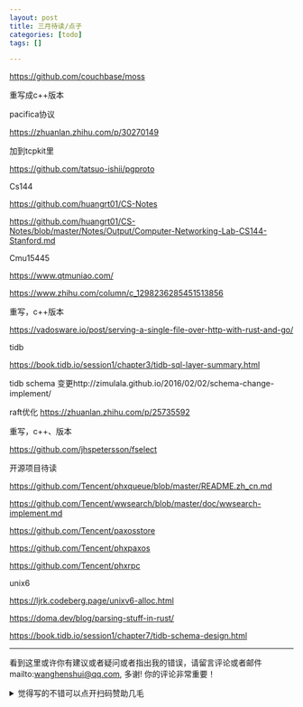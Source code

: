```yaml
---
layout: post
title: 三月待读/点子
categories: [todo]
tags: []

---
```


https://github.com/couchbase/moss

重写成c++版本

<!-- more -->

pacifica协议

https://zhuanlan.zhihu.com/p/30270149

加到tcpkit里

https://github.com/tatsuo-ishii/pgproto

Cs144

https://github.com/huangrt01/CS-Notes

https://github.com/huangrt01/CS-Notes/blob/master/Notes/Output/Computer-Networking-Lab-CS144-Stanford.md



Cmu15445

https://www.qtmuniao.com/

https://www.zhihu.com/column/c_1298236285451513856



重写，c++版本

https://vadosware.io/post/serving-a-single-file-over-http-with-rust-and-go/



tidb 

https://book.tidb.io/session1/chapter3/tidb-sql-layer-summary.html

tidb schema 变更http://zimulala.github.io/2016/02/02/schema-change-implement/

raft优化 https://zhuanlan.zhihu.com/p/25735592





重写，c++、版本

https://github.com/jhspetersson/fselect





开源项目待读

https://github.com/Tencent/phxqueue/blob/master/README.zh_cn.md

https://github.com/Tencent/wwsearch/blob/master/doc/wwsearch-implement.md

https://github.com/Tencent/paxosstore

https://github.com/Tencent/phxpaxos

https://github.com/Tencent/phxrpc



unix6

https://ljrk.codeberg.page/unixv6-alloc.html

https://doma.dev/blog/parsing-stuff-in-rust/



https://book.tidb.io/session1/chapter7/tidb-schema-design.html


---

看到这里或许你有建议或者疑问或者指出我的错误，请留言评论或者邮件mailto:wanghenshui@qq.com, 多谢!  你的评论非常重要！

<details>
<summary>觉得写的不错可以点开扫码赞助几毛</summary>
<img src="https://wanghenshui.github.io/assets/wepay.png" alt="微信转账">
</details>